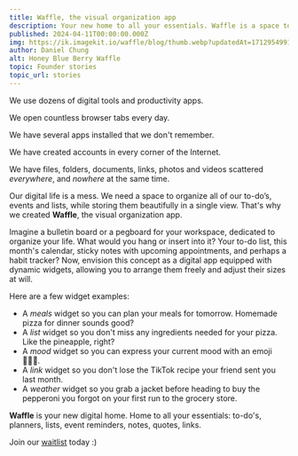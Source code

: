 ```yaml
---
title: Waffle, the visual organization app
description: Your new home to all your essentials. Waffle is a space to organize your life in a single view.
published: 2024-04-11T00:00:00.000Z
img: https://ik.imagekit.io/waffle/blog/thumb.webp?updatedAt=1712954991389
author: Daniel Chung
alt: Honey Blue Berry Waffle
topic: Founder stories
topic_url: stories
---
```


We use dozens of digital tools and productivity apps.

We open countless browser tabs every day.

We have several apps installed that we don't remember.

We have created accounts in every corner of the Internet.

We have files, folders, documents, links, photos and videos scattered _everywhere_, and _nowhere_ at the same time.

Our digital life is a mess. We need a space to organize all of our to-do’s, events and lists, while storing them beautifully in a single view. That's why we created **Waffle**, the visual organization app.

Imagine a bulletin board or a pegboard for your workspace, dedicated to organize your life. What would you hang or insert into it? Your to-do list, this month's calendar, sticky notes with upcoming appointments, and perhaps a habit tracker? Now, envision this concept as a digital app equipped with dynamic widgets, allowing you to arrange them freely and adjust their sizes at will.

Here are a few widget examples:

- A _meals_ widget so you can plan your meals for tomorrow. Homemade pizza for dinner sounds good?
- A _list_ widget so you don't miss any ingredients needed for your pizza. Like the pineapple, right?
- A _mood_ widget so you can express your current mood with an emoji 👨🏻‍🍳.
- A _link_ widget so you don't lose the TikTok recipe your friend sent you last month.
- A _weather_ widget so you grab a jacket before heading to buy the pepperoni you forgot on your first run to the grocery store.

**Waffle** is your new digital home. Home to all your essentials: to-do's, planners, lists, event reminders, notes, quotes, links.

Join our [waitlist](https://heywaffle.app) today :)
